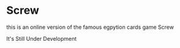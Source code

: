 # Screw
 
this is an online version of the famous egpytion cards game Screw 

It's Still Under Development
